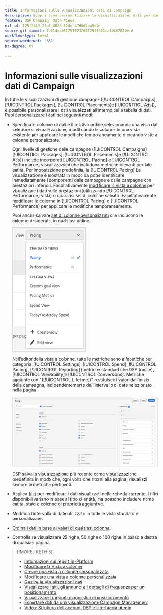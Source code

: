 ```yaml
---
title: Informazioni sulle visualizzazioni dati di Campaign
description: Scopri come personalizzare le visualizzazioni dati per campagne, pacchetti, posizionamenti e annunci.
feature: DSP Campaign Data Views
exl-id: 125f8f49-2fa3-4838-82dc-4760d2ea9c7e
source-git-commit: 7e614ecb517515217d812926f61ca10437820efd
workflow-type: tm+mt
source-wordcount: '358'
ht-degree: 0%

---
```


# Informazioni sulle visualizzazioni dati di Campaign

In tutte le visualizzazioni di gestione campagne ([!UICONTROL Campaigns], [!UICONTROL Packages], [!UICONTROL Placements]e [!UICONTROL Ads]), è possibile personalizzare i dati visualizzati all’interno della tabella di dati. Puoi personalizzare i dati nei seguenti modi:

* Specifica le colonne di dati e il relativo ordine selezionando una vista dal selettore di visualizzazione, modificando le colonne in una vista esistente per applicare le modifiche temporaneamente o creando viste a colonne personalizzate.

   Ogni livello di gestione delle campagne ([!UICONTROL Campaigns], [!UICONTROL Packages], [!UICONTROL Placements]e [!UICONTROL Ads]) include incorporati [!UICONTROL Pacing] e [!UICONTROL Performance] visualizzazioni che includono metriche rilevanti per tale entità. Per impostazione predefinita, la [!UICONTROL Pacing] La visualizzazione è mostrata in modo da poter identificare immediatamente i componenti delle campagne e delle campagne con prestazioni inferiori. Facoltativamente [modificare la vista a colonne](column-view-change.md) per visualizzare i dati sulle prestazioni (utilizzando [!UICONTROL Performance] vista) o qualsiasi set di colonne salvato. Facoltativamente [modificare le colonne](column-view-edit.md) in [!UICONTROL Pacing] o [!UICONTROL Performance] per applicare le modifiche temporaneamente.

   Puoi anche salvare [set di colonne personalizzati](column-view-create.md) che includono le colonne desiderate, in qualsiasi ordine.

   ![selettore della vista a colonne](/help/dsp/assets/column-view-selector.png)

   Nell’editor della vista a colonne, tutte le metriche sono alfabetiche per categoria: [!UICONTROL Settings], [!UICONTROL Spend], [!UICONTROL Pacing], [!UICONTROL Reporting] (metriche standard che DSP tracce), [!UICONTROL Viewability]e [!UICONTROL Conversions]. Metriche aggiunte con &quot;([!UICONTROL Lifetime])&quot; restituisce i valori dall’inizio della campagna, indipendentemente dall’intervallo di date selezionato nella pagina.

   ![editor a colonne](/help/dsp/assets/column-view-editor.png)

   DSP salva la visualizzazione più recente come visualizzazione predefinita in modo che, ogni volta che ritorni alla pagina, visualizzi sempre le metriche pertinenti.

* Applica [filtri](campaign-data-filter.md) per modificare i dati visualizzati nella scheda corrente. I filtri disponibili variano in base al tipo di entità, ma possono includere nome entità, stato e colonne di proprietà aggiuntive.

* Modifica l’intervallo di date utilizzato in tutte le viste standard e personalizzate.

* [Ordina i dati in base ai valori di qualsiasi colonna](campaign-data-sort.md).

* Controlla se visualizzare 25 righe, 50 righe o 100 righe in basso a destra di qualsiasi pagina.

>[!MORELIKETHIS]
>
>* [Informazioni sui report in-Platform](campaign-reports-about.md)
>* [Modificare la Vista a colonne](column-view-change.md)
>* [Creare una vista a colonne personalizzata](column-view-create.md)
>* [Modificare una vista a colonne personalizzata](column-view-edit.md)
>* [Gestire le visualizzazioni dati](campaign-data-visualization-manage.md)
>* [Visualizzare i siti, gli annunci e i dettagli di frequenza per un posizionamento](placement-details-view.md)
>* [Visualizzare i rapporti diagnostici di posizionamento](placement-diagnostics.md)
>* [Esportare dati da una visualizzazione Campaign Management](campaign-export-data.md)
>* [Video: Struttura dell&#39;account DSP e interfaccia utente](https://experienceleague.adobe.com/docs/advertising-learn/tutorials/dsp/ui.html)

